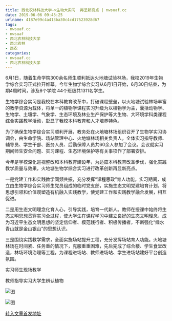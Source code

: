 ```yaml
---
title: 西北农林科技大学->生物大实习  再呈新亮点 | nwsuaf.cc
date: 2019-06-06 09:43:25
urlname: 4187e99c4a413ba30c4cd17523928d67
tags: 
- nwsuaf.cc
- nwsuaf
- 西北农林科技大学
- 西北农林
- 西农
categories:
- nwsuaf.cc
- 西北农林科技大学
---
```



6月1日，随着生命学院300余名师生顺利抵达火地塘试验林场，我校2019年生物学综合实习正式拉开帷幕。今年生物学综合实习从6月1日开始，6月30日结束，为期4周时间，涉及8个学院 44个班级共1311名学生。

生物学综合实习是我校在本科教育改革中，打破课程壁垒，以火地塘试验林场丰富的教学资源为载体，将单一的植物学课程实习升级为以植物学为主，囊括动物学、生物学、土壤学、气象学、生态环境及林业生产保护等大生物、大环境学科类课程综合实践教学活动，彰显了我校本科教育和人才培养特色。

为了确保生物学综合实习顺利开展，教务处在火地塘林场组织召开了生物学实习协调会，由生命学院、场站管理中心、火地塘林场相关负责人，全体实习指导教师、辅导员、学生干部、医务人员、后勤保障人员共60余人参加了会议。会议就实习期间师生安全问题、实习课程、生态环境保护等有关事项作了部署安排。

今年是学校深化巡视整改和本科教育建设年，为适应本科教育改革步伐，强化实践教学质量与效果，火地塘生物学综合实习进行改革创新再显新亮点。

一是党建工作和实践教学同频共振，充分发挥“课程思政”育人功能。实习期间，成立由生物学综合实习师生党员组成的临时党支部，实施生态文明党建培育计划，将思想引领和价值观塑造有机融入实践教学，使党建工作和实践教学融合发展，相互促进。

二是用生态文明理念化育人心，引导实践，培育一代新人。教师在授课中始终将生态文明思想贯穿实习全过程，使大学生在课程学习中建立良好的生态文明理念，成为习近平生态文明思想的坚定信仰者、模范践行者、积极传播者，不断强化“绿水青山就是金山银山”的思想认识。

三是围绕实践教学需求，全面实施场站提升工程，充分发挥场站育人功能。火地塘林场在时间紧、任务重的情况下，克服重重困难，先后完成了综合楼、学生食堂改造，林场环境治理等工程，为课程进场站、教师进场站、学生进场站建好平台创造氛围。

实习师生现场教学

教师指导实习大学生辨认植物



![图](https://news.nwsuaf.edu.cn/images/content/2019-06/20190604102506957926.jpg)

![图](https://news.nwsuaf.edu.cn/images/content/2019-06/20190604102451199847.jpg)

[转入文章首发地址](https://news.nwsuaf.edu.cn/xnxw/90036.htm)